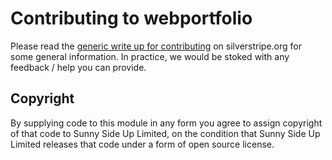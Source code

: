 # Contributing to webportfolio

Please read the
[generic write up for contributing](https://docs.silverstripe.org/en/4.0/contributing/)
on silverstripe.org for some general information.  In practice,
we would be stoked with any feedback / help you can provide.

## Copyright

By supplying code to this module in any form you agree to assign
copyright of that code to Sunny Side Up Limited, on the condition
that Sunny Side Up Limited releases that code under a form of open
source license.
